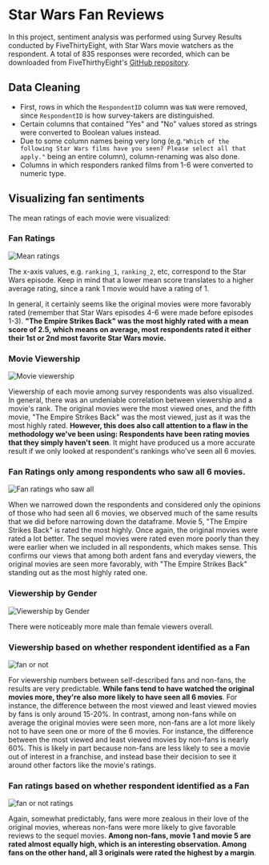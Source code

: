 # Star Wars Fan Reviews

In this project, sentiment analysis was performed using Survey Results conducted by FiveThirtyEight, with Star Wars movie watchers as the respondent. A total of 835 responses were recorded, which can be downloaded from FiveThirthyEight's [GitHub repository](https://github.com/fivethirtyeight/data/tree/master/star-wars-survey).

## Data Cleaning

- First, rows in which the `RespondentID` column was `NaN` were removed, since `RespondentID` is how survey-takers are distinguished.
- Certain columns that contained "Yes" and "No" values stored as strings were converted to Boolean values instead. 
- Due to some column names being very long (e.g.`"Which of the following Star Wars films have you seen? Please select all that apply."` being an entire column), column-renaming was also done.
- Columns in which responders ranked films from 1-6 were converted to numeric type.

## Visualizing fan sentiments

The mean ratings of each movie were visualized:

### Fan Ratings

![Mean ratings](https://i.gyazo.com/808b9b90122530741372c4ba3df49d34.png)

The x-axis values, e.g. `ranking_1`, `ranking_2`, etc, correspond to the Star Wars episode. Keep in mind that a lower mean score translates to a higher average rating, since a rank 1 movie would have a rating of 1.

In general, it certainly seems like the original movies were more favorably rated (remember that Star Wars episodes 4-6 were made before episodes 1-3). **"The Empire Strikes Back" was the most highly rated with a mean score of 2.5, which means on average, most respondents rated it either their 1st or 2nd most favorite Star Wars movie.**

### Movie Viewership

![Movie viewership](https://i.gyazo.com/fbcd26382d468dd67ea63ad48275746c.png)

Viewership of each movie among survey respondents was also visualized. In general, there was an undeniable correlation between viewership and a movie's rank. The original movies were the most viewed ones, and the fifth movie, "The Empire Strikes Back" was the most viewed, just as it was the most highly rated. **However, this does also call attention to a flaw in the methodology we've been using: Respondents have been rating movies that they simply haven't seen**. It might have produced us a more accurate result if we only looked at respondent's rankings who've seen all 6 movies.

### Fan Ratings only among respondents who saw all 6 movies.

![Fan ratings who saw all](https://i.gyazo.com/e16d14098a5b21d50f86ac614dee8bbe.png)

When we narrowed down the respondents and considered only the opinions of those who had seen all 6 movies, we observed much of the same results that we did before narrowing down the dataframe. Movie 5, "The Empire Strikes Back" is rated the most highly. Once again, the original movies were rated a lot better. The sequel movies were rated even more poorly than they were earlier when we included in all respondents, which makes sense. This confirms our views that among both ardent fans and everyday viewers, the original movies are seen more favorably, with "The Empire Strikes Back" standing out as the most highly rated one.

### Viewership by Gender

![Viewership by Gender](https://i.gyazo.com/3547ccbcb5226e0465e2c835d37ae1a6.png)

There were noticeably more male than female viewers overall.

### Viewership based on whether respondent identified as a Fan

![fan or not](https://i.gyazo.com/0fc98f2e43200b0b237463cc4684a7e6.png)

For viewership numbers between self-described fans and non-fans, the results are very predictable. **While fans tend to have watched the original movies more, they're also more likely to have seen all 6 movies**. For instance, the difference between the most viewed and least viewed movies by fans is only around 15-20%. In contrast, among non-fans while on average the original movies were seen more, non-fans are a lot more likely not to have seen one or more of the 6 movies. For instance, the difference between the most viewed and least viewed movies by non-fans is nearly 60%. This is likely in part because non-fans are less likely to see a movie out of interest in a franchise, and instead base their decision to see it around other factors like the movie's ratings.

### Fan ratings based on whether respondent identified as a Fan

![fan or not ratings](https://i.gyazo.com/f4d5a693a2f5b1769ed9b229f461bfc8.png)

Again, somewhat predictably, fans were more zealous in their love of the original movies, whereas non-fans were more likely to give favorable reviews to the sequel movies. **Among non-fans, movie 1 and movie 5 are rated almost equally high, which is an interesting observation. Among fans on the other hand, all 3 originals were rated the highest by a margin**.


